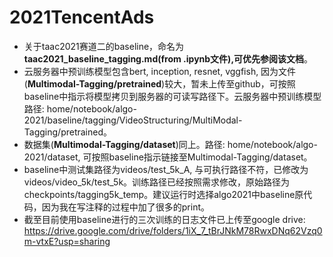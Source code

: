 # 2021TencentAds
* 关于taac2021赛道二的baseline，命名为**taac2021_baseline_tagging.md(from .ipynb文件),可优先参阅该文档**。
* 云服务器中预训练模型包含bert, inception, resnet, vggfish, 因为文件(**Multimodal-Tagging/pretrained**)较大，暂未上传至github，可按照baseline中指示将模型拷贝到服务器的可读写路径下。云服务器中预训练模型路径: home/notebook/algo-2021/baseline/tagging/VideoStructuring/MultiModal-Tagging/pretrained。 
* 数据集(**Multimodal-Tagging/dataset**)同上。路径: home/notebook/algo-2021/dataset, 可按照baseline指示链接至Multimodal-Tagging/dataset。
* baseline中测试集路径为videos/test_5k_A, 与可执行路径不符，已修改为videos/video_5k/test_5k。训练路径已经按照需求修改，原始路径为checkpoints/tagging5k_temp。建议运行时选择algo2021中baseline原代码，因为我在写注释的过程中加了很多的print。
* 截至目前使用baseline进行的三次训练的日志文件已上传至google drive: https://drive.google.com/drive/folders/1iX_7_tBrJNkM78RwxDNq62Vzq0m-vtxE?usp=sharing

